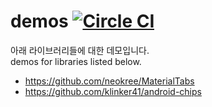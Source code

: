 # demos [![Circle CI](https://circleci.com/gh/x1210x/demos_UI_Library.svg?style=svg)](https://circleci.com/gh/x1210x/demos_UI_Library)
아래 라이브러리들에 대한 데모입니다. <br>
demos for libraries listed below. <br>
* https://github.com/neokree/MaterialTabs
* https://github.com/klinker41/android-chips
